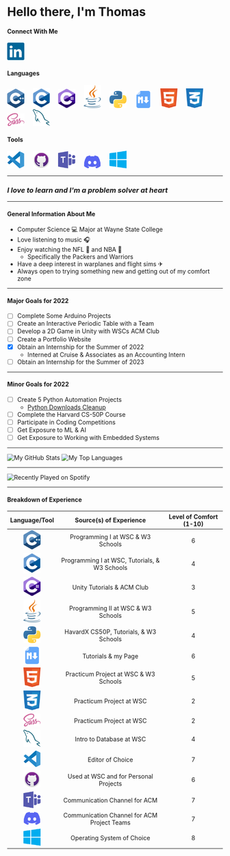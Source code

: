 # Hello there, I'm Thomas

#### Connect With Me
[<img alt="LinkedIn" width="40" src="./img/linkedin.svg" />][LinkedIn]&nbsp;&nbsp;&nbsp;&nbsp;

#### Languages

<p float="left">
    <img alt="C++" width="40" src="./img/cpp.svg" />&nbsp;&nbsp;&nbsp;&nbsp;
    <img alt="C" width="40" src="./img/c.svg" />&nbsp;&nbsp;&nbsp;&nbsp;
    <img alt="C#" width="40" src="./img/csharp.svg" />&nbsp;&nbsp;&nbsp;&nbsp;
    <img alt="Java" width="40" src="./img/java.svg" />&nbsp;&nbsp;&nbsp;&nbsp;
    <img alt="Python" width="40" src="./img/python.svg" />&nbsp;&nbsp;&nbsp;&nbsp;
    <img alt="Markdown" width="40" src="./img/markdown.png" />&nbsp;&nbsp;&nbsp;&nbsp;
    <img alt="HTML5" width="40" src="./img/html5.svg" />&nbsp;&nbsp;&nbsp;&nbsp;
    <img alt="CSS3" width="40" src="./img/css3.svg" />&nbsp;&nbsp;&nbsp;&nbsp;
    <img alt="Sass" width="40" src="./img/sass.svg" />&nbsp;&nbsp;&nbsp;&nbsp;
    <img alt="MySQL" width="40" src="./img/mysql.svg" />&nbsp;&nbsp;&nbsp;&nbsp;
</p>

#### Tools

<p float="left">
    <img alt="Visual Studio Code" width="40" src="./img/visual-studio-code.svg" />&nbsp;&nbsp;&nbsp;&nbsp;
    <img alt="GitHub" width="40" src="./img/github.svg" />&nbsp;&nbsp;&nbsp;&nbsp;
    <img alt="Microsoft Teams" width="40" src="./img/microsoft-teams.svg" />&nbsp;&nbsp;&nbsp;&nbsp;
    <img alt="Discord" width="40" src="./img/discord.svg" />&nbsp;&nbsp;&nbsp;&nbsp;
    <img alt="Microsoft Windows" width="40" src="./img/microsoft-windows.svg" />&nbsp;&nbsp;&nbsp;&nbsp;
</p>

<!-- To be Included, Need Better Images, and Update.

    <img alt="Android Studio" width="40" src="./img/android-studio.svg" style="padding-right: 10px" />

    <img alt="Notion" width="40" src="./img/notion.svg" />&nbsp;&nbsp;&nbsp;&nbsp;

    <img alt="Arduino" width="40" src="./img/arduino.svg" style="padding-right: 10px" />

    <img alt="Oracle VM Virtualbox" width="40" src="./img/virtualbox.svg" style="padding-right: 10px" />
-->

---

### *I love to learn and I'm a problem solver at heart*

---

#### General Information About Me

- Computer Science 💻 Major at Wayne State College
- Love listening to music 🎧
- Enjoy watching the NFL 🏈 and NBA 🏀
  - Specifically the Packers and Warriors
- Have a deep interest in warplanes and flight sims ✈
- Always open to trying something new and getting out of my comfort zone

---

#### Major Goals for 2022

- [ ] Complete Some Arduino Projects
- [ ] Create an Interactive Periodic Table with a Team
- [ ] Develop a 2D Game in Unity with WSCs ACM Club
- [ ] Create a Portfolio Website
- [X] Obtain an Internship for the Summer of 2022
   - Interned at Cruise & Associates as an Accounting Intern
- [ ] Obtain an Internship for the Summer of 2023

---

#### Minor Goals for 2022

- [ ] Create 5 Python Automation Projects
   - [Python Downloads Cleanup]
- [ ] Complete the Harvard CS-50P Course
- [ ] Participate in Coding Competitions
- [ ] Get Exposure to ML & AI
- [ ] Get Exposure to Working with Embedded Systems

---
<p float="left">
    <img alt="My GitHub Stats" width="411" height="165" src="https://github-readme-stats.vercel.app/api?username=Nottommy11&show_icons=true&hide_border=true&title_color=07e3cb&icon_color=edc802&text_color=c8cdcf&border_color=07e3cb&count_private=true&bg_color=0d1117#gh-dark-mode-only" />
    <img alt="My Top Languages" width="411" height="165" src="https://github-readme-stats.vercel.app/api/top-langs/?username=Nottommy11&layout=compact&langs_count=8&bg_color=0d1117&hide_border=true&title_color=07e3cb&icon_color=edc802&text_color=c8cdcf&card_width=411&hide=CSS,SCSS" />
</p>

---

<img class="spotify" alt="Recently Played on Spotify" width="411" src="https://spotify-recently-played-readme.vercel.app/api?user=qqcq2h6pr1xe9p1s792354sk4&count=5" />

<!--09131B-->

---

#### Breakdown of Experience

| Language/Tool | Source(s) of Experience | Level of Comfort (1-10) |
| :-----------: | :---------------------: | :--------------------: |
| <img alt="C++" width="40" src="./img/cpp.svg" /> | Programming I at WSC & W3 Schools | 6 |
| <img alt="C" width="40" src="./img/c.svg" /> | Programming I at WSC, Tutorials, & W3 Schools | 4 |
| <img alt="C#" width="40" src="./img/csharp.svg" /> | Unity Tutorials & ACM Club | 3 |
| <img alt="Java" width="40" src="./img/java.svg" /> | Programming II at WSC & W3 Schools | 5 |
| <img alt="Python" width="40" src="./img/python.svg" /> | HavardX CS50P, Tutorials, & W3 Schools | 4 |
| <img alt="Markdown" width="40" src="./img/markdown.png" /> | Tutorials & my Page | 6 |
| <img alt="HTML5" width="40" src="./img/html5.svg" /> | Practicum Project at WSC & W3 Schools | 5 |
| <img alt="CSS3" width="40" src="./img/css3.svg" /> | Practicum Project at WSC | 2 |
| <img alt="Sass" width="40" src="./img/sass.svg" /> | Practicum Project at WSC | 2 |
| <img alt="MySQL" width="40" src="./img/mysql.svg" /> | Intro to Database at WSC | 4 |
| <img alt="Visual Studio Code" width="40" src="./img/visual-studio-code.svg" /> | Editor of Choice | 7 |
| <img alt="GitHub" width="40" src="./img/github.svg" /> | Used at WSC and for Personal Projects | 6 |
| <img alt="Microsoft Teams" width="40" src="./img/microsoft-teams.svg" /> | Communication Channel for ACM | 7 |
| <img alt="Discord" width="40" src="./img/discord.svg" /> | Communication Channel for ACM Project Teams | 7 |
| <img alt="Microsoft Windows" width="40" src="./img/microsoft-windows.svg" /> | Operating System of Choice | 8 |

<!-- 
    SVG website that I got a lot of images from: https://worldvectorlogo.com/
    Or you could just use mine
    Tutorial I started with for Markdown: https://github.com/codeSTACKr/codeSTACKr/blob/master/README.md
    How to add recently played from Spotify: https://youtu.be/ZTYPybjYqpo
-->

<!-- General Links -->
[LinkedIn]: https://www.linkedin.com/in/thomas-marxsen

<!-- Python Automation Links-->
[Python Downloads Cleanup]: https://github.com/Nottommy11/Undergrad_Projects/blob/main/Python/Downloads%20File%20Type%20Manager/downloads_cleanup.py
